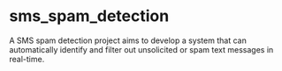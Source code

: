 # sms_spam_detection
A SMS spam detection project aims to develop a system that can automatically identify and filter out unsolicited or spam text messages in real-time.
